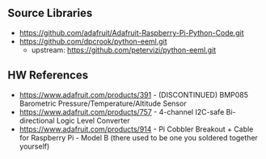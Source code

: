 

Source Libraries
------------------

 - https://github.com/adafruit/Adafruit-Raspberry-Pi-Python-Code.git
 - https://github.com/dpcrook/python-eeml.git
   - upstream: https://github.com/petervizi/python-eeml.git

HW References
------------------

 - https://www.adafruit.com/products/391 - (DISCONTINUED) BMP085 Barometric Pressure/Temperature/Altitude Sensor
 - https://www.adafruit.com/products/757 - 4-channel I2C-safe Bi-directional Logic Level Converter
 - https://www.adafruit.com/products/914 - Pi Cobbler Breakout + Cable for Raspberry Pi - Model B (there used to be one you soldered together yourself)





